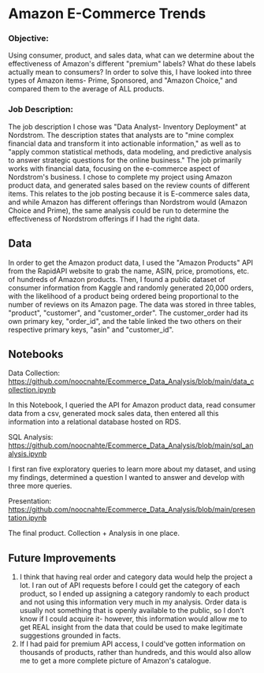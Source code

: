 # Amazon E-Commerce Trends
### Objective:
Using consumer, product, and sales data, what can we determine about the effectiveness of Amazon's different "premium" labels? What do these labels actually mean to consumers?
In order to solve this, I have looked into three types of Amazon items- Prime, Sponsored, and "Amazon Choice," and compared them to the average of ALL products.

### Job Description:
The job description I chose was "Data Analyst- Inventory Deployment" at Nordstrom. The description states that analysts are to "mine complex financial data and transform it into actionable information," as well as to "apply common statistical methods, data modeling, and predictive analysis to answer strategic questions for the online business." The job primarily works with financial data, focusing on the e-commerce aspect of Nordstrom's business.
I chose to complete my project using Amazon product data, and generated sales based on the review counts of different items. This relates to the job posting because it is E-commerce sales data, and while Amazon has different offerings than Nordstrom would (Amazon Choice and Prime), the same analysis could be run to determine the effectiveness of Nordstrom offerings if I had the right data.

## Data
In order to get the Amazon product data, I used the "Amazon Products" API from the RapidAPI website to grab the name, ASIN, price, promotions, etc. of hundreds of Amazon products. Then, I found a public dataset of consumer information from Kaggle and randomly generated 20,000 orders, with the likelihood of a product being ordered being proportional to the number of reviews on its Amazon page.
The data was stored in three tables, "product", "customer", and "customer_order". The customer_order had its own primary key, "order_id", and the table linked the two others on their respective primary keys, "asin" and "customer_id".

## Notebooks
Data Collection: https://github.com/noocnahte/Ecommerce_Data_Analysis/blob/main/data_collection.ipynb
  
  In this Notebook, I queried the API for Amazon product data, read consumer data from a csv, generated mock sales data, then entered all this information into a relational database hosted on RDS.
  
SQL Analysis: https://github.com/noocnahte/Ecommerce_Data_Analysis/blob/main/sql_analysis.ipynb
  
  I first ran five exploratory queries to learn more about my dataset, and using my findings, determined a question I wanted to answer and develop with three more queries.
  
Presentation: https://github.com/noocnahte/Ecommerce_Data_Analysis/blob/main/presentation.ipynb
  
  The final product. Collection + Analysis in one place. 

## Future Improvements
1. I think that having real order and category data would help the project a lot. I ran out of API requests before I could get the category of each product, so I ended up assigning a category randomly to each product and not using this information very much in my analysis. Order data is usually not something that is openly available to the public, so I don't know if I could acquire it- however, this information would allow me to get REAL insight from the data that could be used to make legitimate suggestions grounded in facts.
2. If I had paid for premium API access, I could've gotten information on thousands of products, rather than hundreds, and this would also allow me to get a more complete picture of Amazon's catalogue.
